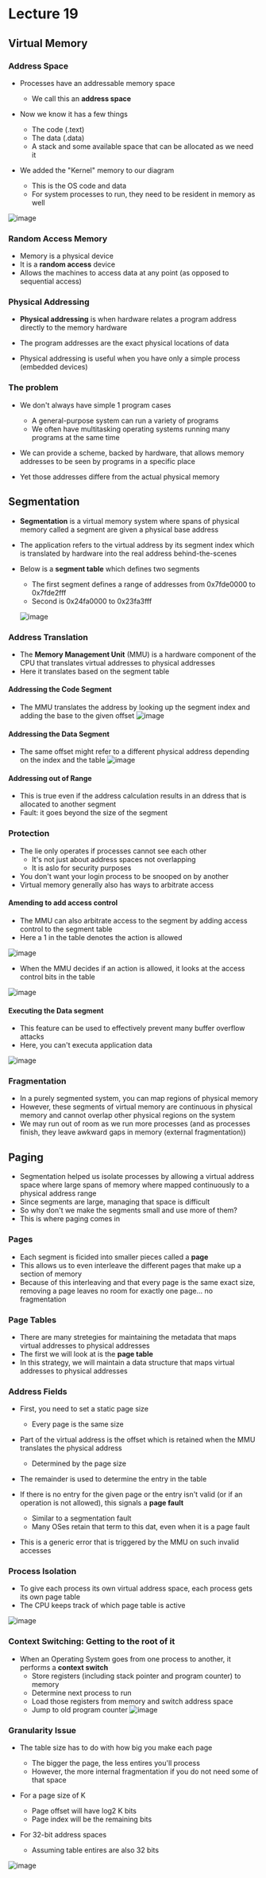# Lecture 19

## Virtual Memory

### Address Space

* Processes have an addressable memory space
  * We call this an **address space**
 
* Now we know it has a few things
  * The code (.text)
  * The data (.data)
  * A stack and some available space that can be allocated as we need it

* We added the "Kernel" memory to our diagram
  * This is the OS code and data
  * For system processes to run, they need to be resident in memory as well
 
![image](https://github.com/clester331/0449/assets/122314614/283a122a-8496-4565-8004-973aee2f9ca9)

### Random Access Memory

* Memory is a physical device
* It is a **random access** device
* Allows the machines to access data at any point (as opposed to sequential access)

### Physical Addressing

* **Physical addressing** is when hardware relates a program address directly to the memory hardware
* The program addresses are the exact physical locations of data

* Physical addressing is useful when you have only a simple process (embedded devices)

### The problem

* We don't always have simple 1 program cases
  * A general-purpose system can run a variety of programs
  * We often have multitasking operating systems running many programs at the same time
 
* We can provide a scheme, backed by hardware, that allows memory addresses to be seen by programs in a specific place
* Yet those addresses differe from the actual physical memory

## Segmentation

* **Segmentation** is a virtual memory system where spans of physical memory called a segment are given a physical base address
* The application refers to the virtual address by its segment index which is translated by hardware into the real address behind-the-scenes

* Below is a **segment table** which defines two segments
  * The first segment defines a range of addresses from 0x7fde0000 to 0x7fde2fff
  * Second is 0x24fa0000 to 0x23fa3fff
 
  ![image](https://github.com/clester331/0449/assets/122314614/0320f3bf-8954-447f-9851-d1964b698472)

### Address Translation

* The **Memory Management Unit** (MMU) is a hardware component of the CPU that translates virtual addresses to physical addresses
* Here it translates based on the segment table

#### Addressing the Code Segment

* The MMU translates the address by looking up the segment index and adding the base to the given offset
![image](https://github.com/clester331/0449/assets/122314614/bc7af114-e4e9-4504-bc99-73a7f836bdde)


#### Addressing the Data Segment

* The same offset might refer to a different physical address depending on the index and the table
![image](https://github.com/clester331/0449/assets/122314614/0adf6fa0-fe0d-4996-b7d9-4b12d65f05eb)

#### Addressing out of Range

* This is true even if the address calculation results in an ddress that is allocated to another segment
* Fault: it goes beyond the size of the segment

### Protection

* The lie only operates if processes cannot see each other
  * It's not just about address spaces not overlapping
  * It is aslo for security purposes
* You don't want your login process to be snooped on by another
* Virtual memory generally also has ways to arbitrate access

#### Amending to add access control

* The MMU can also arbitrate access to the segment by adding access control to the segment table
* Here a 1 in the table denotes the action is allowed

![image](https://github.com/clester331/0449/assets/122314614/bcaa6b34-8638-4158-ac97-8d6869665ae2)

* When the MMU decides if an action is allowed, it looks at the access control bits in the table

![image](https://github.com/clester331/0449/assets/122314614/8f603cd6-3d25-4789-ae75-2e5333615da5)

#### Executing the Data segment

* This feature can be used to effectively prevent many buffer overflow attacks
* Here, you can't executa application data

![image](https://github.com/clester331/0449/assets/122314614/0a3b33da-fcaf-4313-b23b-61da11281783)

### Fragmentation

* In a purely segmented system, you can map regions of physical memory
* However, these segments of virtual memory are continuous in physical memory and cannot overlap other physical regions on the system
* We may run out of room as we run more processes (and as processes finish, they leave awkward gaps in memory (external fragmentation))

## Paging

* Segmentation helped us isolate processes by allowing a virtual address space where large spans of memory where mapped continuously to a physical address range
* Since segments are large, managing that space is difficult
* So why don't we make the segments small and use more of them?
* This is where paging comes in

### Pages

* Each segment is ficided into smaller pieces called a **page**
* This allows us to even interleave the different pages that make up a section of memory
* Because of this interleaving and that every page is the same exact size, removing a page leaves no room for exactly one page... no fragmentation

### Page Tables

* There are many stretegies for maintaining the metadata that maps virtual addresses to physical addresses
* The first we will look at is the **page table**
* In this strategy, we will maintain a data structure that maps virtual addresses to physical addresses

### Address Fields

* First, you need to set a static page size
  * Every page is the same size

* Part of the virtual address is the offset which is retained when the MMU translates the physical address
  * Determined by the page size

* The remainder is used to determine the entry in the table

* If there is no entry for the given page or the entry isn't valid (or if an operation is not allowed), this signals a **page fault**
  * Similar to a segmentation fault
  * Many OSes retain that term to this dat, even when it is a page fault
* This is a generic error that is triggered by the MMU on such invalid accesses

### Process Isolation

* To give each process its own virtual address space, each process gets its own page table
* The CPU keeps track of which page table is active

![image](https://github.com/clester331/0449/assets/122314614/bb1990ad-6b43-459e-a133-c1c04ba03fe3)

### Context Switching: Getting to the root of it

* When an Operating System goes from one process to another, it performs a **context switch**
  * Store registers (including stack pointer and program counter) to memory
  * Determine next process to run
  * Load those registers from memory and switch address space
  * Jump to old program counter
  ![image](https://github.com/clester331/0449/assets/122314614/199a8347-907e-4a99-84cf-2461032e2166)
 
### Granularity Issue

* The table size has to do with how big you make each page
  * The bigger the page, the less entires you'll process
  * However, the more internal fragmentation if you do not need some of that space

* For a page size of K
  * Page offset will have log2 K bits
  * Page index will be the remaining bits

* For 32-bit address spaces
  * Assuming table entires are also 32 bits   
     
![image](https://github.com/clester331/0449/assets/122314614/fa2b71b7-8068-4f35-8245-c655103cbe94)
